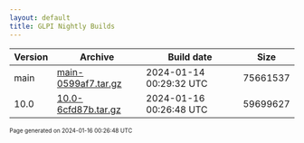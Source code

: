 ```yaml
---
layout: default
title: GLPI Nightly Builds
---
```


Version|Archive|Build date|Size
---|---|---|---
main|[main-0599af7.tar.gz](main-0599af7.tar.gz)|2024-01-14 00:29:32 UTC|75661537
10.0|[10.0-6cfd87b.tar.gz](10.0-6cfd87b.tar.gz)|2024-01-16 00:26:48 UTC|59699627

<font size="1">Page generated on 2024-01-16 00:26:48 UTC</font>
